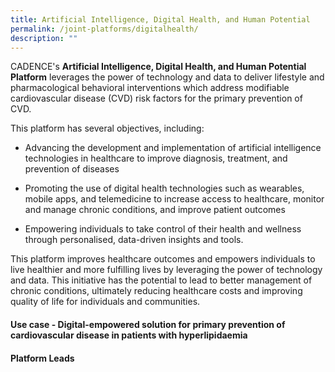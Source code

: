 ```yaml
---
title: Artificial Intelligence, Digital Health, and Human Potential
permalink: /joint-platforms/digitalhealth/
description: ""
---
```

CADENCE's **Artificial Intelligence, Digital Health, and Human Potential Platform** leverages the power of technology and data to deliver lifestyle and pharmacological behavioral interventions which address modifiable cardiovascular disease (CVD) risk factors for the primary prevention of CVD. 

This platform has several objectives, including: 

* Advancing the development and implementation of artificial intelligence technologies in healthcare to improve diagnosis, treatment, and prevention of diseases

* Promoting the use of digital health technologies such as wearables, mobile apps, and telemedicine to increase access to healthcare, monitor and manage chronic conditions, and improve patient outcomes

* Empowering individuals to take control of their health and wellness through personalised, data-driven insights and tools.

This platform improves healthcare outcomes and empowers individuals to live healthier and more fulfilling lives by leveraging the power of technology and data. This initiative has the potential to lead to better management of chronic conditions, ultimately reducing healthcare costs and improving quality of life for individuals and communities.

#### Use case - Digital-empowered solution for primary prevention of cardiovascular disease in patients with hyperlipidaemia

#### Platform Leads
####